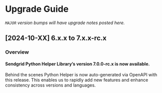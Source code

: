 # Upgrade Guide

_`MAJOR` version bumps will have upgrade notes posted here._

[2024-10-XX] 6.x.x to 7.x.x-rc.x
--------------------------------
### Overview

#### Sendgrid Python Helper Library’s version 7.0.0-rc.x is now available.

Behind the scenes Python Helper is now auto-generated via OpenAPI with this release. This enables us to rapidly add new features and enhance consistency across versions and languages.